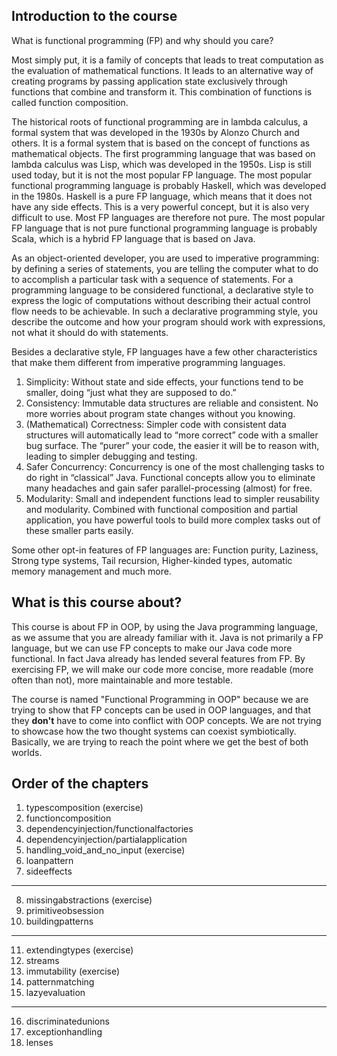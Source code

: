 ## Introduction to the course

What is functional programming (FP) and why should you care?

Most simply put, it is a family of concepts that leads to treat computation as the evaluation of mathematical functions.
It leads to an alternative way of creating programs by passing application state exclusively through functions that
combine and transform it. This combination of functions is called function composition.

The historical roots of functional programming are in lambda calculus, a formal system that was developed in the 1930s
by Alonzo Church and others. It is a formal system that is based on the concept of functions as mathematical objects.
The first programming language that was based on lambda calculus was Lisp, which was developed in the 1950s.
Lisp is still used today, but it is not the most popular FP language. The most popular functional
programming language is probably Haskell, which was developed in the 1980s. Haskell is a pure FP
language, which means that it does not have any side effects. This is a very powerful concept, but it is also very
difficult to use. Most FP languages are therefore not pure. The most popular FP language that is not pure functional
programming language is probably Scala, which is a hybrid FP language that is based on Java.

As an object-oriented developer, you are used to imperative programming:
by defining a series of statements, you are telling the computer what to do
to accomplish a particular task with a sequence of statements.
For a programming language to be considered functional, a declarative style
to express the logic of computations without describing their actual control flow
needs to be achievable. In such a declarative programming style, you describe the
outcome and how your program should work with expressions, not what it should
do with statements.

Besides a declarative style, FP languages have a few other
characteristics that make them different from imperative programming languages.

1. Simplicity: Without state and side effects, your functions tend to be smaller, doing “just what they are supposed to do.”
2. Consistency: Immutable data structures are reliable and consistent. No more worries about program state changes without you knowing.
3. (Mathematical) Correctness: Simpler code with consistent data structures will automatically lead to “more correct” code with a smaller bug surface. The “purer” your code, the easier it will be to reason with, leading to simpler debugging and testing.
4. Safer Concurrency: Concurrency is one of the most challenging tasks to do right in “classical” Java. Functional concepts allow you to eliminate many headaches and gain safer parallel-processing (almost) for free.
5. Modularity: Small and independent functions lead to simpler reusability and modularity. Combined with functional composition and partial application, you have powerful tools to build more complex tasks out of these smaller parts easily.

Some other opt-in features of FP languages are:
Function purity, Laziness, Strong type systems, Tail recursion, Higher-kinded types, automatic memory management and much more.

## What is this course about?

This course is about FP in OOP, by using the Java programming language, as we assume that you are already familiar with it.
Java is not primarily a FP language, but we can use FP concepts to make our Java code more functional.
In fact Java already has lended several features from FP. By exercising FP, we will make our code more concise,
more readable (more often than not), more maintainable and more testable.

The course is named "Functional Programming in OOP" because we are trying to show
that FP concepts can be used in OOP languages, and that they
**don't** have to come into conflict with OOP concepts. We are not trying to
showcase how the two thought systems can coexist symbiotically. Basically, we are
trying to reach the point where we get the best of both worlds.

## Order of the chapters

1. typescomposition (exercise)
2. functioncomposition
3. dependencyinjection/functionalfactories
4. dependencyinjection/partialapplication
5. handling_void_and_no_input (exercise)
6. loanpattern
7. sideeffects

---

8. missingabstractions (exercise)
9. primitiveobsession
10. buildingpatterns

---

11. extendingtypes (exercise)
12. streams
13. immutability (exercise)
14. patternmatching
15. lazyevaluation

---

16. discriminatedunions
17. exceptionhandling
18. lenses
